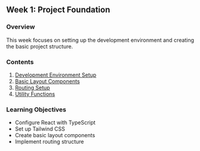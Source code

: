 ## Week 1: Project Foundation

### Overview
This week focuses on setting up the development environment and creating the basic project structure.

### Contents
1. [Development Environment Setup](setup.md)
2. [Basic Layout Components](layout.md)
3. [Routing Setup](routing.md)
4. [Utility Functions](utils.md)

### Learning Objectives
- Configure React with TypeScript
- Set up Tailwind CSS
- Create basic layout components
- Implement routing structure